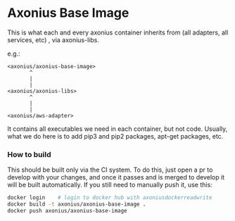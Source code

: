 # Axonius Base Image
This is what each and every axonius container inherits from (all adapters, all services, etc) , via axonius-libs.

e.g.:
```
<axonius/axonius-base-image>
       ^
       |
       |
<axonius/axonius-libs>
       ^
       |
       |
<axonius/aws-adapter>
```

It contains all executables we need in each container, but not code.
Usually, what we do here is to add pip3 and pip2 packages, apt-get packages, etc.

### How to build
This should be built only via the CI system. To do this, just open a pr to develop with your changes,
and once it passes and is merged to develop it will be built automatically. If you still need to manually push it, use
this:
```sh
docker login    # login to docker hub with axoniusdockerreadwrite
docker build -t axonius/axonius-base-image .
docker push axonius/axonius-base-image
```
